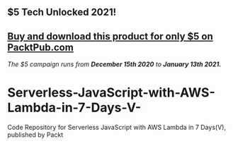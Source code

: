 ## $5 Tech Unlocked 2021!
[Buy and download this product for only $5 on PacktPub.com](https://www.packtpub.com/)
-----
*The $5 campaign         runs from __December 15th 2020__ to __January 13th 2021.__*

# Serverless-JavaScript-with-AWS-Lambda-in-7-Days-V-
Code Repository for Serverless JavaScript with AWS Lambda in 7 Days(V), published by Packt
